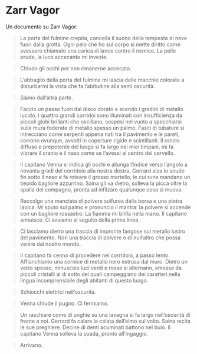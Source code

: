 
# Zarr Vagor

Un documento su Zarr Vagor:

> La porta del fulmine crepita, cancella il suono della tempesta di neve fuori dalla grotta. Ogni pelo che ho sul corpo si mette diritto come avessero chiamato una carica di lance contro il nemico. La pelle prude, la luce accecante mi investe.

> Chiudo gli occhi per non rimanerne accecato.

>L’abbaglio della porta del fulmine mi lascia delle macchie colorate a disturbarmi la vista che fa l’abitudine alla semi oscurità.

>Siamo dall’altra parte.

>Faccio un passo fuori dal disco dorato e scendo i gradini di metallo lucido. I quattro grandi corridoi sono illuminati con insufficienza da piccoli globi brillanti che oscillano, sospesi nel vuoto a specchiarsi sulle mura foderate di metallo spesso un palmo. Fasci di tubature si intrecciano come serpenti appena nati tra il pavimento e le pareti, corrono ovunque, avvolti in coperture rigide e scintillanti. Il ronzio diffuso e prepotente del luogo si fa largo nei miei timpani, mi fa vibrare il cranio e il naso come se l’avessi al centro del cervello.

>Il capitano Venna si indica gli occhi e allunga l’indice verso l’angolo a novanta gradi del corridoio alla nostra destra. Gerrard alza lo scudo fin sotto il naso e fa roteare il grosso martello, le cui rune mandano un tiepido bagliore azzurrino. Saina gli va dietro, solleva la picca oltre la spalla del compagno, pronta ad infilzare qualunque cosa si muova.

>Raccolgo una manciata di polvere sulfurea dalla borsa e una pietra lavica. Mi sputo sul palmo e pronuncio il mantra: la polvere si accende con un bagliore rossastro. La fiamma mi brilla nella mano. Il capitano annuisce. Ci avviamo al seguito della prima linea.

>Ci lasciamo dietro una traccia di impronte fangose sul metallo lustro del pavimento. Non una traccia di polvere o di null’altro che possa venire dal nostro mondo.

>Il capitano fa cenno di procedere nel corridoio, a passo lento. Affianchiamo una cornice di metallo nero estrusa dal muro. Dietro un vetro spesso, minuscole luci verdi e rosse si alternano, emesse da piccoli cristalli al di sotto dei quali campeggiano dei caratteri nella lingua incomprensibile degli abitanti di questo luogo.

>Schiocchi elettrici nell’oscurità.

>Venna chiude il pugno. Ci fermiamo.

>Un raschiare come di unghie su una lavagna si fa largo nell’oscurità di fronte a noi. Gerrard fa calare la celata dell’elmo sul volto. Saina recita le sue preghiere. Decine di denti acuminati battono nel buio. Il capitano Venna solleva la spada, pronto all’ingaggio.

>Arrivano.